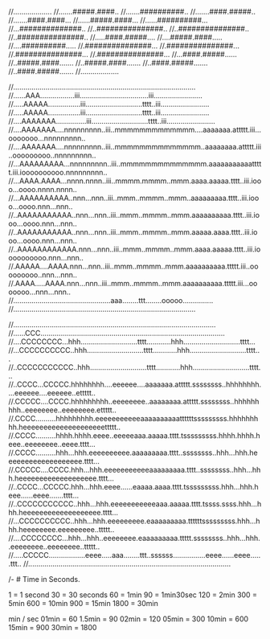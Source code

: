 //...................
//.......#####.####..
//.......##########..
//.......####.#####..
//.......####.####...
//......#####.####...
//......##########...
//...##############..
//..###############..
//..###############..
//..###############..
//.....####.#####....
//....#####.####.....
//....##########.....
//.###############...
//.###############...
//.###############...
//.###############...
//...####.#####......
//..#####.####.......
//..#####.####.......
//..####.#####.......
//..####.#####.......
//...................

//..........................................................................................
//......AAA.................iii..................................iii........................
//.....AAAAA................iii............................tttt..iii........................
//.....AAAAA................iii............................tttt..iii........................
//....AAAAAAA...............iii............................tttt..iii........................
//....AAAAAAA....nnnnnnnnn..iii..mmmmmmmmmmmmm....aaaaaaa.attttt.iii...ooooooo...nnnnnnnnn..
//....AAAAAAA....nnnnnnnnn..iii..mmmmmmmmmmmmmm..aaaaaaaa.attttt.iii..ooooooooo..nnnnnnnnn..
//...AAAAAAAAA...nnnnnnnnn..iii..mmmmmmmmmmmmmm.aaaaaaaaaaattttt.iii.ioooooooooo.nnnnnnnnn..
//...AAAA.AAAA...nnnn.nnnn..iii..mmmm.mmmm..mmm.aaaa.aaaaa.tttt..iii.iooo...oooo.nnnn.nnnn..
//...AAAAAAAAAA..nnn...nnn..iii..mmm..mmmm..mmm..aaaaaaaaa.tttt..iii.iooo...oooo.nnn...nnn..
//..AAAAAAAAAAA..nnn...nnn..iii..mmm..mmmm..mmm.aaaaaaaaaa.tttt..iii.iooo...oooo.nnn...nnn..
//..AAAAAAAAAAA..nnn...nnn..iii..mmm..mmmm..mmm.aaaaa.aaaa.tttt..iii.iooo...oooo.nnn...nnn..
//..AAAAAAAAAAAA.nnn...nnn..iii..mmm..mmmm..mmm.aaaa.aaaaa.tttt..iii.ioooooooooo.nnn...nnn..
//.AAAAA....AAAA.nnn...nnn..iii..mmm..mmmm..mmm.aaaaaaaaaa.ttttt.iii..ooooooooo..nnn...nnn..
//.AAAA.....AAAA.nnn...nnn..iii..mmm..mmmm..mmm.aaaaaaaaaa.ttttt.iii...ooooooo...nnn...nnn..
//................................................aaa........ttt........ooooo...............
//..........................................................................................

//....................................................................................................
//......CCC...........................................................................................
//....CCCCCCCC...hhh............................tttt............hhh............................tttt...
//...CCCCCCCCCC..hhh............................tttt............hhh............................tttt...
//..CCCCCCCCCCC..hhh............................tttt............hhh............................tttt...
//..CCCC...CCCCC.hhhhhhhh....eeeeee....aaaaaaa.attttt.ssssssss..hhhhhhhh....eeeeee....eeeeee..ettttt..
//.CCCCC....CCCC.hhhhhhhhh..eeeeeeee..aaaaaaaa.attttt.ssssssss..hhhhhhhhh..eeeeeeee..eeeeeeee.ettttt..
//.CCCC..........hhhhhhhhh.eeeeeeeeeeeaaaaaaaaaattttttsssssssss.hhhhhhhhh.heeeeeeeeeeeeeeeeeeeettttt..
//.CCCC..........hhhh.hhhh.eeee..eeeeeaaa.aaaaa.tttt.tsssssssss.hhhh.hhhh.heee..eeeeeeee..eeee.tttt...
//.CCCC..........hhh...hhh.eeeeeeeeee.aaaaaaaaa.tttt..ssssssss..hhh...hhh.heeeeeeeeeeeeeeeeeee.tttt...
//.CCCCC....CCCC.hhh...hhh.eeeeeeeeeeeaaaaaaaaa.tttt..ssssssss..hhh...hhh.heeeeeeeeeeeeeeeeeee.tttt...
//..CCCC...CCCCC.hhh...hhh.eeee......eaaaa.aaaa.tttt.tsssssssss.hhh...hhh.heee......eeee.......tttt...
//..CCCCCCCCCCC..hhh...hhh.eeeeeeeeeeeaaa.aaaaa.tttt.tssss.ssss.hhh...hhh.heeeeeeeeeeeeeeeeeee.tttt...
//...CCCCCCCCCC..hhh...hhh.eeeeeeeee.eaaaaaaaaa.ttttttsssssssss.hhh...hhh.heeeeeeee.eeeeeeeee..ttttt..
//....CCCCCCCC...hhh...hhh..eeeeeeee.eaaaaaaaaa.ttttt.ssssssss..hhh...hhh..eeeeeeee..eeeeeeee..ttttt..
//.....CCCCC..................eeee.....aaa........ttt..ssssss................eeee......eeee......ttt..
//....................................................................................................



/- # Time in Seconds.


1 = 1 second
30 = 30 seconds
60 = 1min
90 = 1min30sec
120 = 2min
300 = 5min
600 = 10min
900 = 15min
1800 = 30min

min / sec
01min = 60
1.5min = 90
02min = 120
05min = 300
10min = 600
15min = 900
30min = 1800
